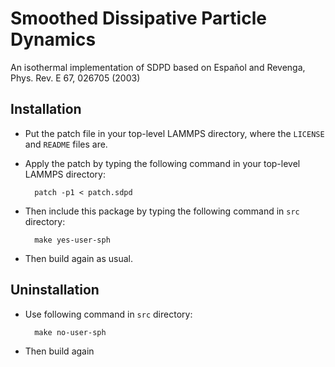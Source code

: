 # Smoothed Dissipative Particle Dynamics

An isothermal implementation of SDPD based on Español and Revenga, Phys. Rev. E 67, 026705 (2003)

## Installation

* Put the patch file in your top-level LAMMPS directory, where the `LICENSE` and `README` files are.

* Apply the patch by typing the following command in your top-level LAMMPS directory:

        patch -p1 < patch.sdpd

* Then include this package by typing the following command in `src` directory:

        make yes-user-sph

* Then build again as usual.

## Uninstallation

* Use following command in `src` directory:

        make no-user-sph

* Then build again

